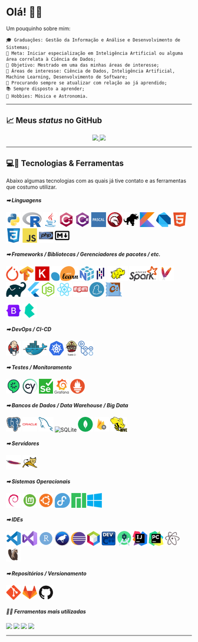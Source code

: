 <h1>Olá! &#x1F44B;&#x1F604;</h1>

Um pouquinho sobre mim:

    🎓 Graduações: Gestão da Informação e Análise e Desenvolvimento de Sistemas;
    🔬 Meta: Iniciar especialização em Inteligência Artificial ou alguma área correlata à Ciência de Dados;
    🔭 Objetivo: Mestrado em uma das minhas áreas de interesse;
    🤖 Áreas de interesse: Ciência de Dados, Inteligência Artificial, Machine Learning, Desenvolvimento de Software;
    📑 Procurando sempre se atualizar com relação ao já aprendido;
    📚 Sempre disposto a aprender;
    🎼 Hobbies: Música e Astronomia.

<hr>

<h2>&#x1F4C8; Meus <em>status</em> no GitHub</h2>
<div style="display: table; margin: auto;">
    <a href="https://github.com/luishpaiva">
    <img height="232em" src="https://github-readme-stats.vercel.app/api?username=luishpaiva&show_icons=true&include_all_commits=true&count_private=true"/>
    <img height="232em" src="https://github-readme-stats.vercel.app/api/top-langs/?username=luishpaiva&layout=compact&langs_count=16"/></a>
</div>

<hr>

<h2>&#x1F4BB;&#x1F527; Tecnologias & Ferramentas</h2>
Abaixo algumas tecnologias com as quais já tive contato e as ferramentas que costumo utilizar.
<br/>

<h5>&#x27A1; Linguagens</h5>
<p float="left">
    <img src="./icons/python.svg" height="40px" alt="Python">
    <img src="./icons/r.svg" height="40px" alt="R">
    <img src="./icons/java.svg" height="40px" alt="Java">
    <img src="./icons/cplusplus.svg" height="40px" alt="C++">
    <img src="./icons/csharp.svg" height="40px" alt="C#">
    <img src="./icons/pascal.svg" height="40px" alt="Pascal">
    <img src="./icons/delphi.svg" height="40px" alt="Delphi">
    <img src="./icons/cobol.svg" height="40px" alt="COBOL">
    <img src="./icons/kotlin.svg" height="40px" alt="Kotlin">
    <img src="./icons/dart.svg" height="40px" alt="Dart">
    <img src="./icons/html5.svg" height="40px" alt="HTML5">
    <img src="./icons/css3.svg" height="40px" alt="CSS3">
    <img src="./icons/javascript.svg" height="40px" alt="JavaScript/ECMAScript">
    <img src="./icons/php.svg" height="40px" alt="PHP">
    <img src="./icons/markdown.svg" height="40px" alt="Markdown">
</p>

<h5>&#x27A1; Frameworks / Bibliotecas / Gerenciadores de pacotes / etc.</h5>
<p float="left">
    <img src="./icons/pytorch.svg" height="40px" alt="PyTorch">
    <img src="./icons/tensorflow.svg" height="40px" alt="Tensorflow">
    <img src="./icons/keras.svg" height="40px" alt="Keras">
    <img src="./icons/scikitlearn.svg" height="40px" alt="Scikit Learn">
    <img src="./icons/numpy.svg" height="40px" alt="NumPy">
    <img src="./icons/pandas.svg" height="40px" alt="Pandas">
    <img src="./icons/hadoop.svg" height="40px" alt="Apache hadoop">
    <img src="./icons/spark.svg" height="40px" alt="Apache Spark">
    <img src="./icons/maven.svg" height="40px" alt="Apache Maven">
    <img src="./icons/gradle.svg" height="40px" alt="Gradle">
    <img src="./icons/flutter.svg" height="40px" alt="Flutter">
    <img src="./icons/nodejs.svg" height="40px" alt="Node.js">
    <img src="./icons/react.svg" height="40px" alt="React">
    <img src="./icons/npm.svg" height="40px" alt="npm">
    <img src="./icons/yarn.svg" height="40px" alt="yarn">
    <img src="./icons/chocolatey.svg" height="40px" alt="Chocolatey">
</p>
<p float="left">
    <img src="./icons/bootstrap.svg" height="40px" alt="Bootstrap">
    <img src="./icons/bulma.svg" height="40px" alt="Bulma">
</p>

<h5>&#x27A1; DevOps / CI-CD</h5>
<p float="left">
    <img src="./icons/jenkins.svg" height="40px" alt="Jenkins">
    <img src="./icons/docker.svg" height="40px" alt="Docker">
    <img src="./icons/kubernetes.svg" height="40px" alt="Kubernetes - K8S =]">
    <img src="./icons/travisci.svg" height="40px" alt="Travis CI">
    <img src="./icons/githubactions.svg" height="40px" alt="GitHub Actions">
</p>

<h5>&#x27A1; Testes / Monitoramento</h5>
<p float="left">
    <img src="./icons/cucumber.svg" height="40px" alt="Cucumber">
    <img src="./icons/cypress.svg" height="40px" alt="Cypress App">
    <img src="./icons/selenium.svg" height="40px" alt="Selenium">
    <img src="./icons/grafana.svg" height="40px" alt="Grafana">
    <img src="./icons/prometheus.svg" height="40px" alt="Prometheus">
</p>

<h5>&#x27A1; Bancos de Dados / Data Warehouse / Big Data</h5>
<p float="left">
    <img src="./icons/postgresql.svg" height="40px" alt="PostGreSQL">
    <img src="./icons/oracle.svg" height="40px" alt="Oracle Database">
    <img src="./icons/mysql.svg" height="40px" alt="MySQL">
    <img src="./icons/sqlite.svg" height="40px" alt="SQLite">
    <img src="./icons/mongodb.svg" height="40px" alt="MongoDB">
    <img src="./icons/firestore.svg" height="40px" alt="Firestore">
    <img src="./icons/hive.svg" height="40px" alt="Apache Hive">
</p>

<h5>&#x27A1; Servidores</h5>
<p float="left">
    <img src="./icons/apache.svg" height="40px" alt="Apache">
    <img src="./icons/tomcat.svg" height="40px" alt="Tomcat">
</p>

<h5>&#x27A1; Sistemas Operacionais</h5>
<p float="left">
    <img src="./icons/debian.svg" height="40px" alt="GNU/Linux Debian">
    <img src="./icons/mint.svg" height="40px" alt="GNU/Linux Mint">
    <img src="./icons/ubuntu.svg" height="40px" alt="GNU/Linux Ubuntu">
    <img src="./icons/fedora.svg" height="40px" alt="GNU/Linux Fedora">
    <img src="./icons/manjaro.svg" height="40px" alt="GNU/Linux Manjaro">
    <img src="./icons/windows.svg" height="40px" alt="Microsoft Windows 10">
</p>

<h5>&#x27A1; IDEs</h5>
<p float="left">
    <img src="./icons/vscode.svg" height="40px" alt="Visual Studio Code">
    <img src="./icons/visualstudio.svg" height="40px" alt="Visual Studio">
    <img src="./icons/rstudio.svg" height="40px" alt="RStudio">
    <img src="./icons/weka.svg" height="40px" alt="Weka 3">
    <img src="./icons/eclipse.svg" height="40px" alt="Eclipse">
    <img src="./icons/netbeans.svg" height="40px" alt="Apache NetBeans">
    <img src="./icons/devc++.svg" height="40px" alt="Dev C++">
    <img src="./icons/androidstudio.svg" height="40px" alt="Android Studio">
    <img src="./icons/intellij.svg" height="40px" alt="IntelliJ IDEA">
    <img src="./icons/pycharm.svg" height="40px" alt="PyCharm">
    <img src="./icons/atom.svg" height="40px" alt="Atom">
    <img src="./icons/dbeaver.svg" height="40px" alt="DBeaver">
</p>

<h5>&#x27A1; Repositórios / Versionamento</h5>
<p float="left">
    <img src="./icons/git.svg" height="40px" alt="Git">
    <img src="./icons/gitlab.svg" height="40px" alt="GitLab">
    <img src="./icons/github.svg" height="40px" alt="GitHub">
</p>

<h5>&#x1F468;&#x200D;&#x1F4BB; Ferramentas mais utilizadas</h5>

![](https://img.shields.io/badge/OS-Windows-informational?style=flat&logo=windows&logoColor=white&color=blue) ![](https://img.shields.io/badge/IDE-Visual_Studio_Code-informational?style=flat&logo=visualstudiocode&logoColor=white&color=blue) ![](https://img.shields.io/badge/DataBase-PostgreSQL-informational?style=flat&logo=postgresql&logoColor=white&color=blue) ![](https://img.shields.io/badge/Version_Control-GitLab&GitHub-informational?style=flat&logo=git&logoColor=white&color=blue)

<hr>